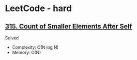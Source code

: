 # LeetCode - hard

## [315. Count of Smaller Elements After Self](https://leetcode.com/problems/count-of-smaller-numbers-after-self/)

Solved

* Complexity: O(N log N)
* Memory: O(N)
